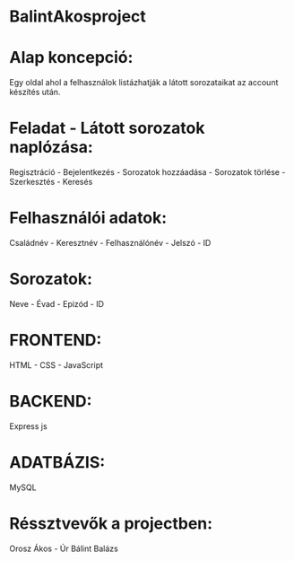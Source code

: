 # BalintAkosproject
<h1>Alap koncepció:</h1> Egy oldal ahol a felhasználok listázhatják a látott sorozataikat az account készítés után.

<h1>Feladat - Látott sorozatok naplózása:</h1>
 Regisztráció
- Bejelentkezés
- Sorozatok hozzáadása
- Sorozatok törlése
- Szerkesztés
- Keresés

<h1>Felhasználói adatok: </h1>
 Családnév
- Keresztnév
- Felhasználónév
- Jelszó
- ID

<h1>Sorozatok: </h1>
 Neve
- Évad
- Epizód
- ID

<h1>FRONTEND: </h1>
 HTML
- CSS
- JavaScript

<h1>BACKEND: </h1>
 Express js

<h1>ADATBÁZIS: </h1>
 MySQL

<h1>Réssztvevők a projectben: </h1>
 Orosz Ákos
- Úr Bálint Balázs

 
